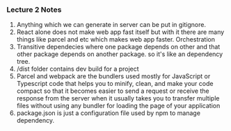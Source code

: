 ### Lecture 2 Notes

1. Anything which we can generate in server can be put in gitignore.
2. React alone does not make web app fast itself but with it there are many things like parcel and etc which makes web app faster. Orchestration 
3. Transitive dependecies where one package depends on other and that other package depends on another package. so it's like an dependency tree.
4. /dist folder contains dev build for a project 
5. Parcel and webpack are the bundlers used mostly for JavaScript or Typescript code that helps you to minify, clean, and make your code compact so that it becomes easier to send a request or receive the response from the server when it usually takes you to transfer multiple files without using any bundler for loading the page of your application
6. package.json is just a configuration file used by npm to manage dependency.